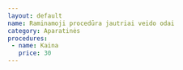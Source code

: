 ```yaml
---
layout: default
name: Raminamoji procedūra jautriai veido odai
category: Aparatinės
procedures:
 - name: Kaina
   price: 30
---
```

